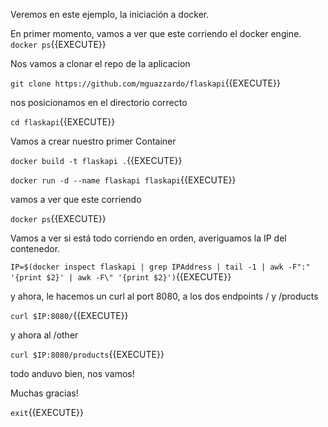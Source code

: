 Veremos en este ejemplo, la iniciación a docker.

En primer momento, vamos a ver que este corriendo el docker engine. `docker ps`{{EXECUTE}}

Nos vamos a clonar el repo de la aplicacion

`git clone https://github.com/mguazzardo/flaskapi`{{EXECUTE}}

nos posicionamos en el directorio correcto

`cd flaskapi`{{EXECUTE}}

Vamos a crear nuestro primer Container

`docker build -t flaskapi .`{{EXECUTE}}


`docker run -d --name flaskapi flaskapi`{{EXECUTE}}

vamos a ver que este corriendo 

`docker ps`{{EXECUTE}}

Vamos a ver si está todo corriendo en orden, averiguamos la IP del contenedor.

`IP=$(docker inspect flaskapi | grep IPAddress | tail -1 | awk -F":" '{print $2}' | awk -F\" '{print $2}')`{{EXECUTE}}

y ahora, le hacemos un curl al port 8080, a los dos endpoints / y /products

`curl $IP:8080/`{{EXECUTE}}

y ahora al /other

`curl $IP:8080/products`{{EXECUTE}}

todo anduvo bien, nos vamos!

Muchas gracias!

`exit`{{EXECUTE}}

